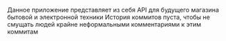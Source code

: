 Данное приложение представляет из себя API для будущего магазина бытовой и электронной техники
История коммитов пуста, чтобы не смущать людей крайне неформальными комментариями к этим коммитам
